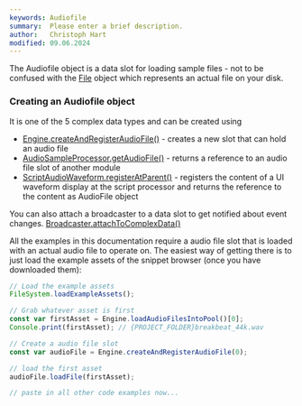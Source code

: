 ```yaml
---
keywords: Audiofile
summary:  Please enter a brief description.
author:   Christoph Hart
modified: 09.06.2024
---
```

  
The Audiofile object is a data slot for loading sample files - not to be confused with the [File](/scripting/scripting-api/file) object which represents an actual file on your disk.

### Creating an Audiofile object

It is one of the 5 complex data types and can be created using 

- [Engine.createAndRegisterAudioFile()](/scripting/scripting-api/engine#createandregisteraudiofile) - creates a new slot that can hold an audio file
- [AudioSampleProcessor.getAudioFile()](/scripting/scripting-api/audiosampleprocessor#getaudiofile) - returns a reference to an audio file slot of another module
- [ScriptAudioWaveform.registerAtParent()](/scripting/scripting-api/scriptaudiowaveform#registeratparent) - registers the content of a UI waveform display at the script processor and returns the reference to the content as AudioFile object

You can also attach a broadcaster to a data slot to get notified about event changes. [Broadcaster.attachToComplexData()](/scripting/scripting-api/broadcaster#attachtocomplexdata)

All the examples in this documentation require a audio file slot that is loaded with an actual audio file to operate on. The easiest way of getting there is to just load the example assets of the snippet browser (once you have downloaded them):

```javascript
// Load the example assets
FileSystem.loadExampleAssets();

// Grab whatever asset is first
const var firstAsset = Engine.loadAudioFilesIntoPool()[0];
Console.print(firstAsset); // {PROJECT_FOLDER}breakbeat_44k.wav

// Create a audio file slot
const var audioFile = Engine.createAndRegisterAudioFile(0);

// load the first asset
audioFile.loadFile(firstAsset);

// paste in all other code examples now...
```
